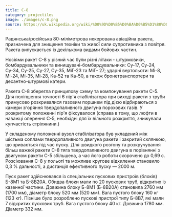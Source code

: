 ```yaml
---
title: С-8
category: projectiles
image: ./images/c-8.png
source: https://uk.wikipedia.org/wiki/%D0%9D%D0%B5%D0%BA%D0%B5%D1%80%D0%BE%D0%B2%D0%B0%D0%BD%D0%B0_%D0%B0%D0%B2%D1%96%D0%B0%D1%86%D1%96%D0%B9%D0%BD%D0%B0_%D1%80%D0%B0%D0%BA%D0%B5%D1%82%D0%B0
---
```


Радянська/російська 80-міліметрова некерована авіаційна ракета, призначена для знищення техніки та живої сили супротивника з повітря. Ракета випускається із декількома видами бойових частин.

Носіями ракет С-8 у різний час були різні літаки - штурмовики, бомбардувальники та винищувачі-бомбардувальники: Су-17, Су-24, Су-34, Су-25, Су-27, Су-35, МіГ-23 та МіГ- 27; ударні вертольоти: Мі-8, Мі-24, Мі-35, Мі-28, Ка-52 та Ка-50, а також бронетранспортери та десантно-штурмові катери.

Ракета С-8 зберегла принципову схему та компонування ракети С-5. Для поліпшення точності 6 пір'я стабілізатора при виході ракети з труби примусово розкривалися газовим поршнем під дією відбираються з камери згоряння твердопаливного двигуна порохових газів. У розкритому положенні пір'я фіксувалося (справа в тому, що люфти в наважці оперення С-5, необхідні для їх вільного розкриття, знижували купчастість стрілянини.)

У складеному положенні вузол стабілізатора був укладений між шістьма соплами твердопаливного двигуна ракети і закритий склянкою, що зривається під час пуску. Для швидкого розгону та розкручування більш важкої ракети С-8 тяга твердопаливного двигуна в порівнянні з двигуном ракети С-5 збільшена, а час його роботи скорочено до 0,69 с. Розсіювання С-8 у польоті та можливе кругове відхилення становило 0,3 % дальності, а дистанція ефективного пуску — 2000 м.

Пуск ракет здійснювався із спеціальних пускових пристроїв (блоків) Б-8М1 та Б-8В20А. Обидва блоки мали по 20 пускових труб, відкритих із казенної частини. Довжина блоку Б-8М1 (Б-8В20А) становила 2760 мм (1700 мм), діаметр блоку 520 мм (520 мм). Вага пустого блоку 160 кг (123 кг). Пізніше було розроблено пускові пристрої типу Б-8В7, які мали 7 відкритих пускових труб. Вага пустого блоку 40 кг. Довжина 1780 мм. Діаметр 332 мм.

##
